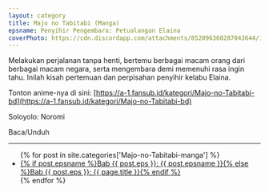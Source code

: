 ```yaml
---
layout: category
title: Majo no Tabitabi (Manga)
epsname: Penyihir Pengembara꞉ Petualangan Elaina
coverPhoto: https://cdn.discordapp.com/attachments/852096360287043644/1075706389319663676/606bb903-f4d9-4f16-b901-53fb79b1c18f1.jpg
---
```


Melakukan perjalanan tanpa henti, bertemu berbagai macam orang dari berbagai macam negara, serta mengembara demi memenuhi rasa ingin tahu. Inilah kisah pertemuan dan perpisahan penyihir kelabu Elaina.

Tonton anime-nya di sini: [https://a-1.fansub.id/kategori/Majo-no-Tabitabi-bd](https://a-1.fansub.id/kategori/Majo-no-Tabitabi-bd)

Soloyolo: Noromi

Baca/Unduh

---
  <ul>
    {% for post in site.categories['Majo-no-Tabitabi-manga'] %}
  <li><a href="{{ site.baseurl }}{{ post.url }}">{% if post.epsname %}Bab {{ post.eps }}: {{ post.epsname }}{% else %}Bab {{ post.eps }}: {{ page.title }}{% endif %}</a></li>
  {% endfor %}
  </ul>